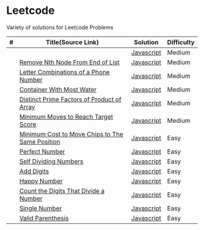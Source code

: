 # Leetcode

Variety of solutions for Leetcode Problems

| #   | Title(Source Link)                                                                                                                            | Solution                                    | Difficulty |
| --- | --------------------------------------------------------------------------------------------------------------------------------------------- | ------------------------------------------- | ---------- |
|     | []()                                                                                                                                          | [Javascript](.)                             | Medium     |
|     | [Remove Nth Node From End of List](https://leetcode.com/problems/remove-nth-node-from-end-of-list/description/)                               | [Javascript](./medium/removeNthNode.js)     | Medium     |
|     | [Letter Combinations of a Phone Number](https://leetcode.com/problems/letter-combinations-of-a-phone-number/description/)                     | [Javascript](./medium/letterComb.js)        | Medium     |
|     | [Container With Most Water](https://leetcode.com/problems/container-with-most-water/description/)                                             | [Javascript](./medium/maxWater.js)          | Medium     |
|     | [Distinct Prime Factors of Product of Array](https://leetcode.com/problems/distinct-prime-factors-of-product-of-array/description/)           | [Javascript](./medium/distinctPrime.js)     | Medium     |
|     | [Minimum Moves to Reach Target Score](https://leetcode.com/problems/minimum-moves-to-reach-target-score/description/)                         | [Javascript](./medium/minimal-moves.js)     | Medium     |
|     | [Minimum Cost to Move Chips to The Same Position](https://leetcode.com/problems/minimum-cost-to-move-chips-to-the-same-position/description/) | [Javascript](./easy/minCostToMoveChips.js)  | Easy       |
|     | [Perfect Number](https://leetcode.com/problems/perfect-number/description/)                                                                   | [Javascript](./easy/perfectNumber.js)       | Easy       |
|     | [Self Dividing Numbers](https://leetcode.com/problems/self-dividing-numbers/description/)                                                     | [Javascript](./easy/selfDividingNumbers.js) | Easy       |
|     | [Add Digits](https://leetcode.com/problems/add-digits/description/)                                                                           | [Javascript](./)                            | Easy       |
|     | [Happy Number](https://leetcode.com/problems/happy-number/description/)                                                                       | [Javascript](./)                            | Easy       |
|     | [Count the Digits That Divide a Number](https://leetcode.com/problems/count-the-digits-that-divide-a-number/description/)                     | [Javascript](./easy/countDigits.js)         | Easy       |
|     | [Single Number](https://leetcode.com/problems/single-number/description/)                                                                     | [Javascript](./easy/singleNumber.js)        | Easy       |
|     | [Valid Parenthesis](https://leetcode.com/problems/valid-parentheses/description/)                                                             | [Javascript](./easy/validParenthesis.js)    | Easy       |
